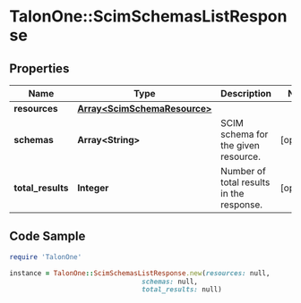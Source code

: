 # TalonOne::ScimSchemasListResponse

## Properties

Name | Type | Description | Notes
------------ | ------------- | ------------- | -------------
**resources** | [**Array&lt;ScimSchemaResource&gt;**](ScimSchemaResource.md) |  | 
**schemas** | **Array&lt;String&gt;** | SCIM schema for the given resource. | [optional] 
**total_results** | **Integer** | Number of total results in the response. | [optional] 

## Code Sample

```ruby
require 'TalonOne'

instance = TalonOne::ScimSchemasListResponse.new(resources: null,
                                 schemas: null,
                                 total_results: null)
```


